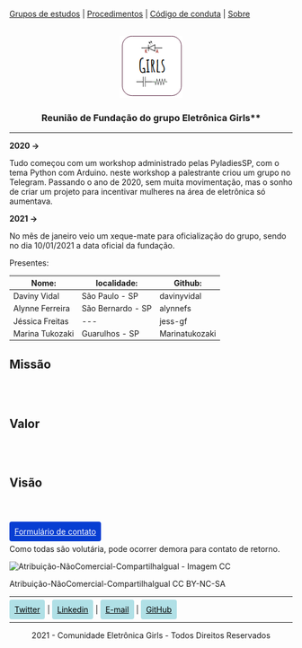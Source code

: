  <a href="https://eletronicagirls.github.io/grupos-estudos/">Grupos de estudos</a> | <a href="https://github.com/eletronicagirls/eletronicagirls.github.io/wiki">Procedimentos</a> | <a href="https://github.com/eletronicagirls/codigo-conduta/">Código de conduta</a>  | <a href="https://eletronicagirls.github.io/sobre/">Sobre</a>

<BR>
<div style="text-align:center;">
<img src="./img/logo.png" alt="Logo">
  <h3>Reunião de Fundação do grupo Eletrônica Girls**</h3>
</div>

---

**2020 ->**

Tudo começou com um workshop administrado pelas PyladiesSP, com o tema Python com Arduino. neste workshop a palestrante criou um grupo no Telegram. Passando o ano de 2020, sem muita movimentação, mas o sonho de criar um projeto para incentivar mulheres na área de eletrônica só aumentava.

**2021 ->**

No mês de janeiro veio um xeque-mate para oficialização do grupo, sendo no dia 10/01/2021 a data oficial da fundação.

Presentes:

|Nome:           |localidade:        |Github:         | 
|---             |---                |---             |
|Daviny Vidal    | São Paulo - SP    | davinyvidal    |
|Alynne Ferreira | São Bernardo - SP | alynnefs       |
|Jéssica Freitas | ---               | jess-gf        |
|Marina Tukozaki | Guarulhos - SP    | Marinatukozaki |


## Missão
<BR><BR>

## Valor
<BR><BR>

## Visão
<BR><BR>
  
<a style="size: 32; Background: #073ED2; color: #fff; padding: 9px; border-radius: 4px;" href="https://forms.gle/SDPHqSZyyVhVXfG">Formulário de contato</a>

Como todas são volutária, pode ocorrer demora para contato de retorno.


![Atribuição-NãoComercial-CompartilhaIgual - Imagem CC](https://licensebuttons.net/l/by-nc-sa/3.0/88x31.png)

Atribuição-NãoComercial-CompartilhaIgual
CC BY-NC-SA


 ---

 <a style="size: 32; Background: #B0E0E6; color: #000; padding: 9px; border-radius: 4px;" href="https://twitter.com/eletronicagirls">Twitter</a> | <a style="size: 32; Background: #B0E0E6; color: #000; padding: 9px; border-radius: 4px;" href="https://www.linkedin.com/company/eletronica-girls">Linkedin</a> | <a style="size: 32; Background: #B0E0E6; color: #000; padding: 9px; border-radius: 4px;" href="mailto:eletronicagirls@gmail.com">E-mail</a> | <a style="size: 32; Background: #B0E0E6; color: #000; padding: 9px; border-radius: 4px;" href="https://github.com/eletronicagirls">GitHub</a>

---
<div style="text-align:center; size: 10px">
2021 - Comunidade Eletrônica Girls - Todos Direitos Reservados
</div>
